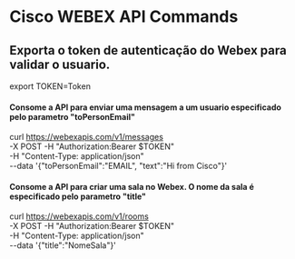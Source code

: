 # Cisco WEBEX API Commands


## Exporta o token de autenticação do Webex para validar o usuario.
export TOKEN=Token 

#### Consome a API para enviar uma mensagem a um usuario especificado pelo parametro "toPersonEmail"
curl https://webexapis.com/v1/messages \
 -X POST -H "Authorization:Bearer $TOKEN" \
 -H "Content-Type: application/json" \
 --data '{"toPersonEmail":"EMAIL", "text":"Hi from Cisco"}'

#### Consome a API para criar uma sala no Webex. O nome da sala é especificado pelo parametro "title"
 curl https://webexapis.com/v1/rooms \
 -X POST -H "Authorization:Bearer $TOKEN" \
 -H "Content-Type: application/json" \
 --data '{"title":"NomeSala"}'
